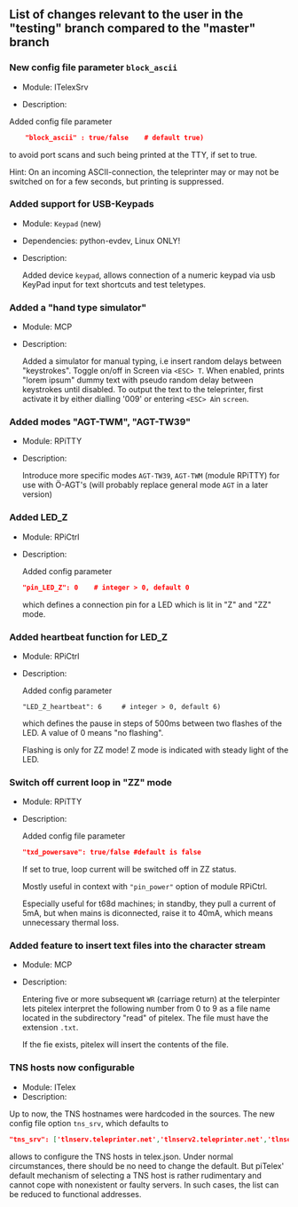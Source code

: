 ## List of changes relevant to the user in the  "testing" branch compared to the "master" branch 

###  New config file parameter `block_ascii`

* Module: ITelexSrv

* Description:

Added config file parameter 
````json
	"block_ascii" : true/false    # default true) 
````
to avoid port scans and such being printed at the TTY, if set to true. 

Hint: On an incoming ASCII-connection, the teleprinter may or may not be switched on for a few seconds, but printing is suppressed.



###  Added support for USB-Keypads

* Module: `Keypad` (new)

* Dependencies: python-evdev, Linux ONLY!

* Description:  

  Added device `keypad`, allows connection of a numeric keypad via usb
  KeyPad input for text shortcuts and test teletypes.


### Added a "hand type simulator"

* Module: MCP

* Description:
 
   Added a simulator for manual typing, i.e insert random delays between "keystrokes".
   Toggle on/off in Screen via `<ESC> T`.
   When enabled, prints "lorem ipsum" dummy text with pseudo random delay between keystrokes until disabled.
   To output the text to the teleprinter, first activate it by either dialling '009' or entering `<ESC> A`in `screen`.

### Added modes "AGT-TWM", "AGT-TW39"

* Module: RPiTTY

* Description:

  Introduce more specific modes `AGT-TW39`, `AGT-TWM` (module RPiTTY) for use with Ö-AGT's (will probably replace general mode `AGT` in a later version)

### Added LED_Z

* Module: RPiCtrl
* Description:

  Added config parameter 
  ```json
  "pin_LED_Z": 0    # integer > 0, default 0 
  ```
  which defines a connection pin for a LED which is lit in "Z" and "ZZ" mode.

### Added heartbeat function for LED_Z

* Module: RPiCtrl
* Description:

  Added config parameter
  ```
  "LED_Z_heartbeat": 6     # integer > 0, default 6)
  ```
  which defines the pause in steps of 500ms between two flashes of the  LED. A value of 0 means "no flashing".

  Flashing is only for ZZ mode! Z mode is indicated with steady light of the LED.

### Switch off current loop in "ZZ" mode

* Module: RPiTTY
* Description:

  Added config file parameter 
  ```json
  "txd_powersave": true/false #default is false
  ```
  If set to true, loop current will be switched off in ZZ status. 
  
  Mostly useful in context with `"pin_power"` option of module RPiCtrl. 
  
  Especially useful for t68d machines; in standby, they pull a current of 5mA, but when mains is diconnected, raise it to 40mA, 
  which means unnecessary thermal loss.
  
### Added feature to insert text files into the character stream

* Module: MCP
* Description:

  Entering five or more subsequent `WR` (carriage return) at the telerpinter lets pitelex 
  interpret the following number from 0 to 9 as a file name located in the subdirectory 
  "read" of pitelex. The file must have the extension `.txt`.
  
  If the fie exists, pitelex will insert the contents of the file.
  

### TNS hosts now configurable
* Module: ITelex
* Description:

Up to now, the TNS hostnames were hardcoded in the sources.
The new config file option `tns_srv`, which defaults to

```json
"tns_srv": ['tlnserv.teleprinter.net','tlnserv2.teleprinter.net','tlnserv3.teleprinter.net'],
```
allows to configure the TNS hosts in telex.json. Under normal circumstances, there should be no need to change the default. But 
piTelex' default mechanism of selecting a TNS host is rather rudimentary and cannot cope with nonexistent or faulty servers. In such cases, the list can be reduced to functional addresses.

